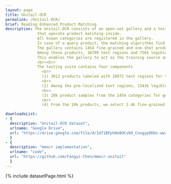 ```yaml
---
layout: page
title: Unitail-OCR
permalink: /Unitail-OCR/
brief: Reading Enhanced Product Matching
description: The Unitail-OCR consists of an open-set gallery and a testing suite 
              that operate product matching inside.  
              All known categories are registered in the gallery. 
              In case of a query product, the matching algorithms find the top ranked category in the gallery.
              The gallery contains 1454 fine-grained and one-shot product categories. 
              Among these products, 10709 text regions and 7565 legible text transcriptions (words) are annotated. 
              This enables the gallery to act as the training source and the matching reference.
              <br><br>
              The testing suite contains four components
                <br>
                (1) 3012 products labeled with 18972 text regions for text detection.
                <br>
                (2) Among the pre-localized text regions, 13416 legible word-level transcriptions for text recognition.
                <br>
                (3) 10k product samples from the 1454 categories for general evaluation on product matching.
                <br>
                (4) From the 10k products, we select 2.4k fine-grained samples (visually similar for humans) for hard-example evaluation on product matching.

downloadsList:
- {
  description: "Unitail-OCR dataset",
  urlname: "Google Drive",
  url: "https://drive.google.com/file/d/1d71BFph0e0OCvkD_Cnogyp9DUz-wwZG6/view?usp=share_link"
  }
- {
  description: "mmocr implementation",
  urlname: "code",
  url: "https://github.com/Fangyi-Chen/mmocr-unitail"
  }
---
```

{% include datasetPage.html %}

